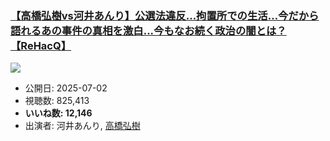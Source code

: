 ### [【高橋弘樹vs河井あんり】公選法違反…拘置所での生活…今だから語れるあの事件の真相を激白...今もなお続く政治の闇とは？【ReHacQ】](https://www.youtube.com/watch?v=nKjZuQ64qxE)
[![](https://img.youtube.com/vi/nKjZuQ64qxE/sddefault.jpg)](https://www.youtube.com/watch?v=nKjZuQ64qxE)
-   公開日: 2025-07-02
-   視聴数: 825,413
-   **いいね数: 12,146**
-   出演者: 河井あんり, [高橋弘樹](/rehacq_fan/people/高橋弘樹 "wikilink")
